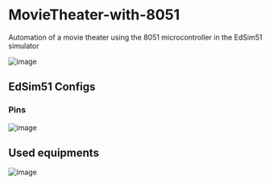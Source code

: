 # MovieTheater-with-8051
Automation of a movie theater using the 8051 microcontroller in the EdSim51 simulator

![image](https://user-images.githubusercontent.com/49571908/98494254-490d4580-221b-11eb-9584-5470523cbb65.png)


## EdSim51 Configs
### Pins
![image](https://user-images.githubusercontent.com/49571908/97896903-7ab27800-1d14-11eb-9eef-c7ca2b93aa51.png)

## Used equipments
![image](https://user-images.githubusercontent.com/49571908/98494808-963de700-221c-11eb-9d37-b8accd3ee18b.png)

